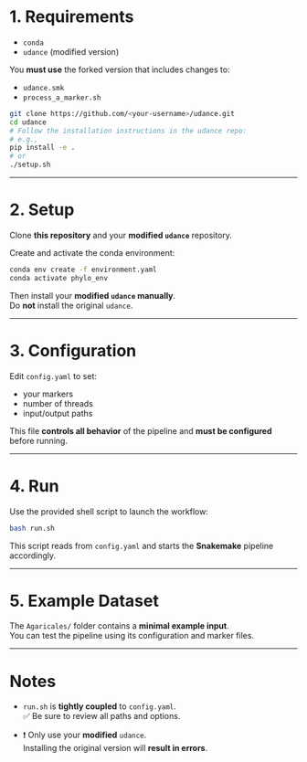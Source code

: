 # 1. Requirements

- `conda`  
- `udance` (modified version)

You **must use** the forked version that includes changes to:
- `udance.smk`
- `process_a_marker.sh`

```bash
git clone https://github.com/<your-username>/udance.git
cd udance
# Follow the installation instructions in the udance repo:
# e.g., 
pip install -e .
# or
./setup.sh
```

---

# 2. Setup

Clone **this repository** and your **modified `udance`** repository.

Create and activate the conda environment:

```bash
conda env create -f environment.yaml
conda activate phylo_env
```

Then install your **modified `udance` manually**.  
Do **not** install the original `udance`.

---

# 3. Configuration

Edit `config.yaml` to set:
- your markers
- number of threads
- input/output paths

This file **controls all behavior** of the pipeline and **must be configured** before running.

---

# 4. Run

Use the provided shell script to launch the workflow:

```bash
bash run.sh
```

This script reads from `config.yaml` and starts the **Snakemake** pipeline accordingly.

---

# 5. Example Dataset

The `Agaricales/` folder contains a **minimal example input**.  
You can test the pipeline using its configuration and marker files.

---

# Notes

- `run.sh` is **tightly coupled** to `config.yaml`.  
  ✅ Be sure to review all paths and options.

- ❗ Only use your **modified** `udance`.  
  Installing the original version will **result in errors**.

